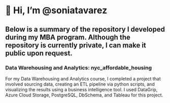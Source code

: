 # 👋 Hi, I’m @soniatavarez

## Below is a summary of the repository I developed during my MBA program. Although the repository is currently private, I can make it public upon request.

### Data Warehousing and Analytics: nyc_affordable_housing 

For my Data Warehousing and Analytics course, I completed a project that involved sourcing data, creating an ETL pipeline via python scripts, and visualizing the results using a business intelligence tool. I used DataGrip, Azure Cloud Storage, PostgreSQL, DbSchema, and Tableau for this project.

